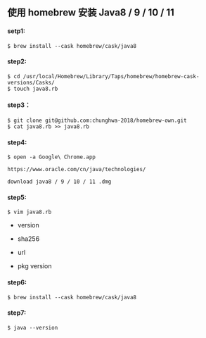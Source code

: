 
## 使用 homebrew 安装 Java8 / 9 / 10 / 11

#### setp1:

```
$ brew install --cask homebrew/cask/java8

```

#### step2:

```
$ cd /usr/local/Homebrew/Library/Taps/homebrew/homebrew-cask-versions/Casks/
$ touch java8.rb
```

#### step3：

```
$ git clone git@github.com:chunghwa-2018/homebrew-own.git
$ cat java8.rb >> java8.rb
```

#### step4:

```
$ open -a Google\ Chrome.app

https://www.oracle.com/cn/java/technologies/

download java8 / 9 / 10 / 11 .dmg
```

#### step5:

```
$ vim java8.rb

```

- version

- sha256

- url

- pkg version

#### step6:

```
$ brew install --cask homebrew/cask/java8
```

#### step7:

```
$ java --version
```
